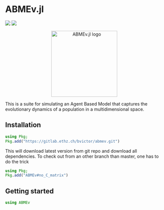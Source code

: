 # ABMEv.jl
[![](https://img.shields.io/badge/docs-stable-blue.svg)](https://vboussange.github.io/ABMEv.jl/stable)
[![](https://img.shields.io/badge/docs-dev-blue.svg)](https://vboussange.github.io/ABMEv.jl/dev)

<div align="center"> <img
src="https://gitlab.ethz.ch/bvictor/abmev/-/tree/master/docs/src/assets/logo.png"
alt="ABMEv.jl logo" width="210"></img> </div>

This is a suite for simulating an Agent Based Model that captures the evolutionary dynamics of a population in a multidimensional space.

## Installation
```julia
using Pkg;
Pkg.add("https://gitlab.ethz.ch/bvictor/abmev.git")
```
This will download latest version from git repo and download all dependencies.
To check out from an other branch than master, one has to do the trick
```julia
using Pkg;
Pkg.add("ABMEv#no_C_matrix")
```
## Getting started
```julia
using ABMEv
```
